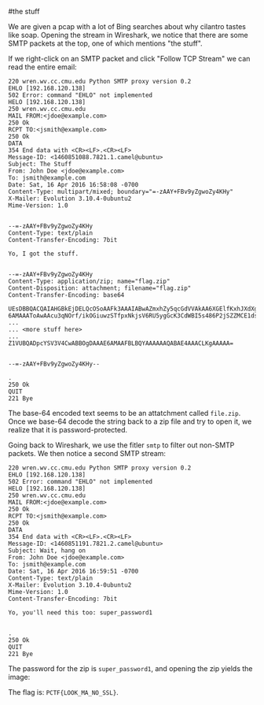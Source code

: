 #the stuff

We are given a pcap with a lot of Bing searches about why cilantro tastes like soap. Opening the stream in Wireshark, we notice that there are some SMTP packets at the top, one of which mentions "the stuff".

If we right-click on an SMTP packet and click "Follow TCP Stream" we can read the entire email:

```
220 wren.wv.cc.cmu.edu Python SMTP proxy version 0.2
EHLO [192.168.120.138]
502 Error: command "EHLO" not implemented
HELO [192.168.120.138]
250 wren.wv.cc.cmu.edu
MAIL FROM:<jdoe@example.com>
250 Ok
RCPT TO:<jsmith@example.com>
250 Ok
DATA
354 End data with <CR><LF>.<CR><LF>
Message-ID: <1460851088.7821.1.camel@ubuntu>
Subject: The Stuff
From: John Doe <jdoe@example.com>
To: jsmith@example.com
Date: Sat, 16 Apr 2016 16:58:08 -0700
Content-Type: multipart/mixed; boundary="=-zAAY+FBv9yZgwoZy4KHy"
X-Mailer: Evolution 3.10.4-0ubuntu2 
Mime-Version: 1.0


--=-zAAY+FBv9yZgwoZy4KHy
Content-Type: text/plain
Content-Transfer-Encoding: 7bit

Yo, I got the stuff.


--=-zAAY+FBv9yZgwoZy4KHy
Content-Type: application/zip; name="flag.zip"
Content-Disposition: attachment; filename="flag.zip"
Content-Transfer-Encoding: base64

UEsDBBQACQAIAHGBkEjDELQcOSoAAFk3AAAIABwAZmxhZy5qcGdVVAkAA6XGElfKxhJXdXgLAAEE
6AMAAAToAwAAcu3qNOrf/ikOGiuwzSTfpxNkjsV6RU5ygGcK3CdWBI5s486P2jSZZMCE1dsgcB5C
...
... <more stuff here>
...
Z1VUBQADpcYSV3V4CwABBOgDAAAE6AMAAFBLBQYAAAAAAQABAE4AAACLKgAAAAA=


--=-zAAY+FBv9yZgwoZy4KHy--

.
250 Ok
QUIT
221 Bye
```

The base-64 encoded text seems to be an attatchment called `file.zip`. Once we base-64 decode the string back to a zip file and try to open it, we realize that it is password-protected.

Going back to Wireshark, we use the fitler `smtp` to filter out non-SMTP packets. We then notice a second SMTP stream:

```
220 wren.wv.cc.cmu.edu Python SMTP proxy version 0.2
EHLO [192.168.120.138]
502 Error: command "EHLO" not implemented
HELO [192.168.120.138]
250 wren.wv.cc.cmu.edu
MAIL FROM:<jdoe@example.com>
250 Ok
RCPT TO:<jsmith@example.com>
250 Ok
DATA
354 End data with <CR><LF>.<CR><LF>
Message-ID: <1460851191.7821.2.camel@ubuntu>
Subject: Wait, hang on
From: John Doe <jdoe@example.com>
To: jsmith@example.com
Date: Sat, 16 Apr 2016 16:59:51 -0700
Content-Type: text/plain
X-Mailer: Evolution 3.10.4-0ubuntu2 
Mime-Version: 1.0
Content-Transfer-Encoding: 7bit

Yo, you'll need this too: super_password1


.
250 Ok
QUIT
221 Bye
```

The password for the zip is `super_password1`, and opening the zip yields the image:

The flag is: `PCTF{LOOK_MA_NO_SSL}`.